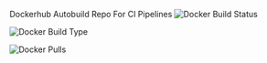 Dockerhub Autobuild Repo For CI Pipelines
![Docker Build Status](https://img.shields.io/docker/build/louisvernon/collin-ci.svg)

![Docker Build Type](https://img.shields.io/docker/automated/louisvernon/collin-ci.svg)

![Docker Pulls](https://img.shields.io/docker/pulls/louisvernon/collin-ci.svg)
